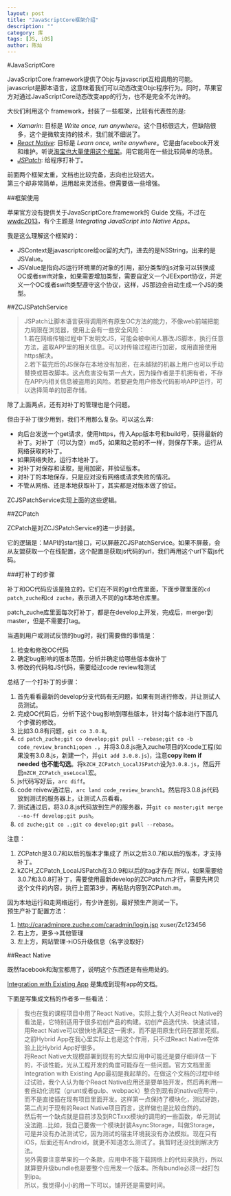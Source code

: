 ```yaml
---
layout: post
title: "JavaScriptCore框架介绍"
description: ""
category: 库
tags: [JS, iOS]
author: 陈灿
---  
```


#JavaScriptCore

JavaScriptCore.framework提供了Objc与javascript互相调用的可能。javascript是脚本语言，这意味着我们可以动态改变Objc程序行为。同时，苹果官方对通过JavaScriptCore动态改变app的行为，也不是完全不允许的。  

大伙们利用这个 framework，封装了一些框架，比较有代表性的是:  

* *Xamarin*: 目标是 *Write once, run anywhere*。这个目标很远大，但缺陷很多，这个是微软支持的技术，我们就不细说了。
* [*React Native*](http://facebook.github.io/react-native/docs/getting-started.html#content): 目标是 *Learn once, write anywhere*。它是由facebook开发和维护。听说[淘宝也大量使用这个框架](http://www.zhihu.com/question/27852694/answer/43990708)。用它能用在一些比较简单的场景。  
* [*JSPatch*](https://github.com/bang590/JSPatch): 给程序打补丁。

前面两个框架太重，文档也比较完备，志向也比较远大。  
第三个却非常简单，运用起来灵活些。但需要做一些增强。  

##框架使用

苹果官方没有提供关于JavaScriptCore.framework的 Guide 文档，不过在 [wwdc2013](https://developer.apple.com/videos/wwdc/2013/)，有个主题是 *Integrating JavaScript into Native Apps*。

我是这么理解这个框架的：

* JSContext是javascriptcore给oc留的大门，进去的是NSString，出来的是JSValue。
* JSValue是指向JS运行环境里的对象的引用，部分类型的js对象可以转换成OC或者swift对象，如果需要增加类型，需要自定义一个JEExport协议，并定义一个OC或者swift类型遵守这个协议，这样，JS那边会自动生成一个JS的类型。


##ZCJSPatchService

> JSPatch让脚本语言获得调用所有原生OC方法的能力，不像web前端把能力局限在浏览器，使用上会有一些安全风险：  
1.若在网络传输过程中下发明文JS，可能会被中间人篡改JS脚本，执行任意方法，盗取APP里的相关信息。可以对传输过程进行加密，或用直接使用https解决。  
2.若下载完后的JS保存在本地没有加密，在未越狱的机器上用户也可以手动替换或篡改脚本。这点危害没有第一点大，因为操作者是手机拥有者，不存在APP内相关信息被盗用的风险。若要避免用户修改代码影响APP运行，可以选择简单的加密存储。

除了上面两点，还有对补丁的管理也是个问题。  

但由于补丁很少用到，我们不用那么复杂。可以这么弄:

* 向后台发送一个get请求，使用https，传入App版本号和build号，获得最新的补丁。对补丁（可以为空）md5，如果和之前的不一样，则保存下来。运行从网络获取的补丁。
* 如果网络失败，运行本地补丁。
* 对补丁对保存和读取，是用加密，并验证版本。
* 对补丁的本地保存，只是应对没有网络或请求失败的情况。
* 不管从网络、还是本地获取补丁，其实都是对版本做了验证。

ZCJSPatchService实现上面的这些逻辑。

##ZCPatch

ZCPatch是对ZCJSPatchService的进一步封装。

它的逻辑是：MAPI的start接口，可以屏蔽ZCJSPatchService。如果不屏蔽，会从友盟获取一个在线配置，这个配置是获取js代码的url，我们再用这个url下载js代码。


###打补丁的步骤

补丁和OC代码应该是独立的，它们在不同的git仓库里面，下面步骤里面的`cd patch_zuche`和`cd zuche`，表示进入不同的git本地仓库里。  

patch_zuche库里面每次打补丁，都是在develop上开发，完成后，merger到master，但是不需要打tag。

当遇到用户或测试反馈的bug时，我们需要做的事情是：

1. 检查和修改OC代码
2. 确定bug影响的版本范围，分析并确定给哪些版本做补丁
3. 修改的代码和JS代码，需要经过code review和测试

  
总结了一个打补丁的步骤：

1. 首先看看最新的develop分支代码有无问题，如果有则进行修改，并让测试人员测试。
2. 完成OC代码后，分析下这个bug影响到哪些版本，针对每个版本进行下面几个步骤的修改。
3. 比如3.0.8有问题，`git co 3.0.8`。
4. `cd patch_zuche;git co develop;git pull --rebase;git co -b code_review_branch1;open .`，并将3.0.8.js拖入zuche项目的Xcode工程(如果没有3.0.8.js，新建一个，并`git add 3.0.8.js`)，注意**copy item if needed 也不能勾选**。将`kZCH_ZCPatch_LocalJSPatch`设为`3.0.8.js`，然后开启`mZCH_ZCPatch_useLocal`宏。  
5. js代码写好后，`arc diff`。
6. code reivew通过后，`arc land code_review_branch1`。然后将3.0.8.js代码放到测试的服务器上，让测试人员看看。
7. 测试通过后，将3.0.8.js代码放到生产的服务器，并`git co master;git merge --no-ff develop;git push`。
8. `cd zuche;git co .;git co develop;git pull --rebase`。

注意：  

1. ZCPatch是3.0.7和以后的版本才集成了
  所以之后3.0.7和以后的版本，才支持补丁。
2. kZCH_ZCPatch_LocalJSPatch在3.0.9和以后的tag才存在
  所以，如果需要给3.0.7和3.0.8打补丁，需要使用最新develop的ZCPatch.m才行，需要先拷贝这个文件的内容，执行上面第3步，再粘贴内容到ZCPatch.m。

因为本地运行和走网络运行，有少许差别，最好预生产测试一下。  
预生产补丁配置方法：   
1. http://caradminpre.zuche.com/caradmin/login.jsp xuser/Zc123456  
2. 右上方，更多->其他管理
3. 左上方，网站管理->iOS升级信息（名字没取好）


##React Native

既然facebook和淘宝都用了，说明这个东西还是有些用处的。

[Integration with Existing App](http://facebook.github.io/react-native/docs/embedded-app-ios.html) 是集成到现有app的文档。

下面是写集成文档的作者多一些看法：  

> 我也在我的课程项目中用了React Native。实际上我个人对React Native的看法是，它特别适用于很多初创产品的构建。初创产品迭代快、快速试错，用React Native可以很快地满足这一需求，而不是用原生代码在那里死抠。之前Hybrid App在我心里实际上也是这个作用，只不过React Native在体验上比Hybrid App好很多。  
将React Native大规模部署到现有的大型应用中可能还是要仔细评估一下的，不谈性能，光从工程开发的角度可能存在一些问题。官方文档里面Integration with Existing App最初是我起草的。在做这个文档的过程中经过试验，我个人认为每个React Native应用还是要单独开发，然后再利用一套自动化流程（grunt或者gulp、webpack）整合到现有的native应用中，而不是直接插在现有项目里面开发。这样第一点保持了模块化，测试好跑，第二点对于现有的React Native项目而言，这样做也是比较自然的。  
然后有一个缺点就是目前涉及到RCTxxx模块的调用的一些函数，单元测试没法跑…比如，我自己要做一个模块封装AsyncStorage，叫做Storage，可是并没有办法测试它，因为测试的宿主环境我没有办法模拟。现在只有iOS，后面还有Android，就更不知道怎么测试了。我暂时还没找到解决方法。  
另外需要注意苹果的一个条款，应用中不能下载网络上的代码来执行，所以就算要升级bundle也是要整个应用发一个版本。所有bundle必须一起打包到ipa。  
所以，我觉得小小的用一下可以，铺开还是需要时间。


